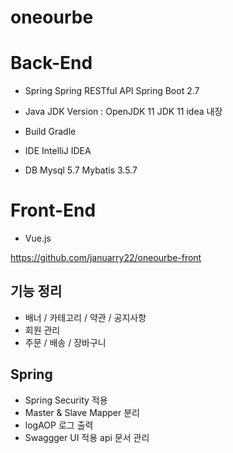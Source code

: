 # oneourbe


# Back-End 

- Spring
    Spring RESTful API 
    Spring Boot 2.7

- Java
  JDK Version : OpenJDK 11
  JDK 11 idea 내장 
  
- Build
  Gradle

- IDE 
  IntelliJ IDEA

- DB
  Mysql 5.7
  Mybatis 3.5.7

# Front-End 
  - Vue.js
  
  https://github.com/januarry22/oneourbe-front

## 기능 정리
   - 배너 / 카테고리 / 약관 / 공지사항
   - 회원 관리
   - 주문 / 배송 / 장바구니
   

## Spring
   - Spring Security 적용
   - Master & Slave Mapper 분리
   - logAOP 로그 출력
   - Swaggger UI 적용 api 문서 관리
